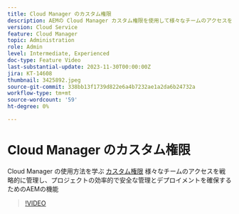 ```yaml
---
title: Cloud Manager のカスタム権限
description: AEMの Cloud Manager カスタム権限を使用して様々なチームのアクセスを戦略的に管理し、効率的で安全なプロジェクト管理およびデプロイメントを実現する方法について説明します。
version: Cloud Service
feature: Cloud Manager
topic: Administration
role: Admin
level: Intermediate, Experienced
doc-type: Feature Video
last-substantial-update: 2023-11-30T00:00:00Z
jira: KT-14608
thumbnail: 3425892.jpeg
source-git-commit: 338bb13f1739d822e6a4b7232ae1a2da6b24732a
workflow-type: tm+mt
source-wordcount: '59'
ht-degree: 0%

---
```



# Cloud Manager のカスタム権限

Cloud Manager の使用方法を学ぶ [カスタム権限](https://experienceleague.adobe.com/docs/experience-manager-cloud-manager/content/requirements/custom-permissions.html) 様々なチームのアクセスを戦略的に管理し、プロジェクトの効率的で安全な管理とデプロイメントを確保するためのAEMの機能

>[!VIDEO](https://video.tv.adobe.com/v/3425892/?learn=on)
